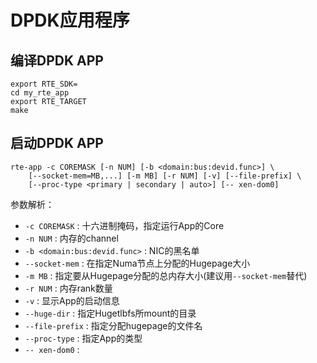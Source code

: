 # DPDK应用程序

## 编译DPDK APP

```
export RTE_SDK=
cd my_rte_app
export RTE_TARGET
make

```

## 启动DPDK APP

```
rte-app -c COREMASK [-n NUM] [-b <domain:bus:devid.func>] \
	[--socket-mem=MB,...] [-m MB] [-r NUM] [-v] [--file-prefix] \
	[--proc-type <primary | secondary | auto>] [-- xen-dom0]

```
参数解析：
+ `-c COREMASK` : 十六进制掩码，指定运行App的Core
+ `-n NUM` : 内存的channel
+ `-b <domain:bus:devid.func>` : NIC的黑名单
+ `--socket-mem` : 在指定Numa节点上分配的Hugepage大小
+ `-m MB` : 指定要从Hugepage分配的总内存大小(建议用`--socket-mem`替代)
+ `-r NUM` : 内存rank数量
+ `-v` : 显示App的启动信息
+ `--huge-dir` : 指定Hugetlbfs所mount的目录
+ `--file-prefix` : 指定分配hugepage的文件名
+ `--proc-type` : 指定App的类型
+ `-- xen-dom0` :


